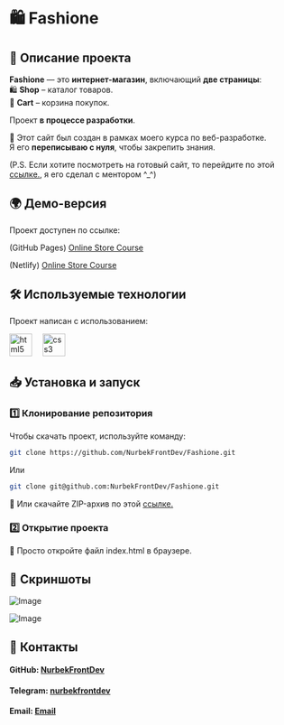 # 🛍 Fashione

## 📌 Описание проекта  
**Fashione** — это **интернет-магазин**, включающий **две страницы**:  
🛍 **Shop** – каталог товаров.  
🛒 **Cart** – корзина покупок.  

Проект **в процессе разработки**.  

🔹 Этот сайт был создан в рамках моего курса по веб-разработке.  
Я его **переписываю с нуля**, чтобы закрепить знания. 

(P.S. Если хотите посмотреть на готовый сайт, то перейдите по этой <a href="https://github.com/NurbekFrontDev/Online-Store-Course">ссылке.</a>, я его сделал с ментором ^_^) 


## 🌍 Демо-версия  
Проект доступен по ссылке: 

(GitHub Pages) [Online Store Course](https://nurbekfrontdev.github.io/Fashione/)  

(Netlify) [Online Store Course](https://fashione.netlify.app/)  

## 🛠 Используемые технологии  
Проект написан с использованием: 

<img src="https://cdn.jsdelivr.net/gh/devicons/devicon/icons/html5/html5-original.svg" height="40" alt="html5 logo" /><img width="15"> <img src="https://cdn.jsdelivr.net/gh/devicons/devicon/icons/css3/css3-original.svg" height="40" alt="css3 logo"  />   
  
## 📥 Установка и запуск  
### 1️⃣ Клонирование репозитория  
Чтобы скачать проект, используйте команду:  
```sh
git clone https://github.com/NurbekFrontDev/Fashione.git
```
Или
```sh
git clone git@github.com:NurbekFrontDev/Fashione.git
```

🔹 Или скачайте ZIP-архив по этой <a href="https://github.com/NurbekFrontDev/Fashione/releases/tag/v0.3.0">ссылке.</a>

### 2️⃣ Открытие проекта
📂 Просто откройте файл index.html в браузере.

## 📸 Скриншоты
![Image](https://github.com/user-attachments/assets/1c640a7f-a2e8-444b-977f-fdb10457b283)

![Image](https://github.com/user-attachments/assets/b16b3973-a153-4e91-a1cc-ecd0dea8ef88)
## 📩 Контакты
#### GitHub: [NurbekFrontDev](https://github.com/NurbekFrontDev)
#### Telegram: [nurbekfrontdev](https://t.me/nurbekfrontdev)
#### Email: [Email](mailto:dlaprogrammirovanieidlaameriki@gmail.com)